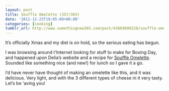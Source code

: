 ```yaml
---
layout: post
title: Souffle Omelette (357/365)
date: '2011-12-23T19:05:00+00:00'
categories: [cooking]
tumblr_url: http://www.somethingnew365.com/post/43669699228/souffle-omelette-357365
---
```

It’s officially Xmas and my diet is on hold, so the serious eating has begun.

I was browsing around t’Internet looking for stuff to make for Boxing Day, and happened upon Delia’s website and a recipe for [Souffle Omelette](http://www.deliaonline.com/recipes/type-of-dish/vegetarian-food/a-souffle-omelette-with-three-cheeses-and-chives.html). Sounded like something nice (and new!) for lunch so I gave it a go.

I’d have never have thought of making an omelette like this, and it was delicious. Very light, and with the 3 different types of cheese in it very tasty. Let’s be ‘aving you!
